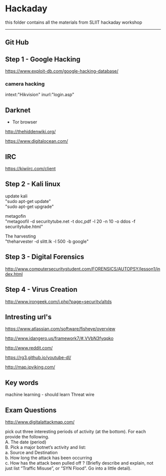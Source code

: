 # Hackaday
this folder contains all the materials from SLIIT hackaday workshop

---
## Git Hub


## Step 1 - Google Hacking

https://www.exploit-db.com/google-hacking-database/

### camera hacking

 intext:"Hikvision" inurl:"login.asp"
 

## Darknet

* Tor browser

http://thehiddenwiki.org/

https://www.digitalocean.com/


## IRC
https://kiwiirc.com/client


## Step 2 - Kali linux

update kali   
"sudo apt-get update"  
"sudo apt-get upgrade"  

metagofin  
"metagoofil   -d securitytube.net -t doc,pdf -l 20 -n 10 -o ddos -f securitytube.html"

The harvesting  
"theharvester   -d slitt.lk -l 500 -b google"

## Step 3 - Digital Forensics
http://www.computersecuritystudent.com/FORENSICS/AUTOPSY/lesson1/index.html

## Step 4 - Virus Creation
http://www.irongeek.com/i.php?page=security/altds

## Intresting url's

https://www.atlassian.com/software/fisheye/overview

http://www.idangero.us/framework7/#.VVbN3fyqqko

http://www.reddit.com/

https://rg3.github.io/youtube-dl/

http://map.ipviking.com/



## Key words

machine learning - should learn
Threat wire

## Exam Questions

http://www.digitalattackmap.com/

pick out three interesting periods of activity (at the bottom).  For each provide the following.    
A.	The date (period)  
B.	Pick a major botnet’s activity and list:  
a.	Source and Destination  
b.	How long the attack has been occurring  
c.	How has the attack been pulled off ?  (Briefly describe and explain, not just list “Traffic Misuse”, or “SYN Flood”.  Go into a little detail).









